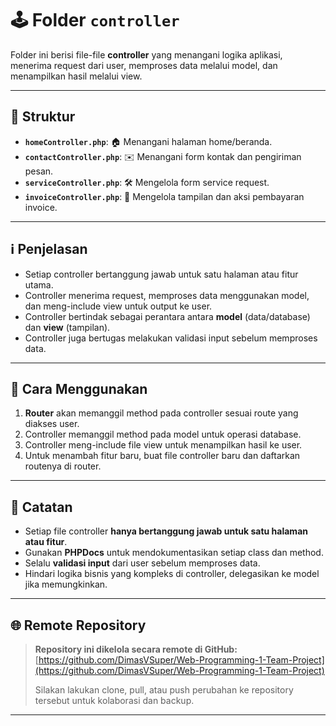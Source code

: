 # 🕹️ Folder `controller`

Folder ini berisi file-file **controller** yang menangani logika aplikasi, menerima request dari user, memproses data melalui model, dan menampilkan hasil melalui view.

---

## 📁 Struktur

-   **`homeController.php`**: 🏠 Menangani halaman home/beranda.
-   **`contactController.php`**: ✉️ Menangani form kontak dan pengiriman pesan.
-   **`serviceController.php`**: 🛠️ Mengelola form service request.
-   **`invoiceController.php`**: 🧾 Mengelola tampilan dan aksi pembayaran invoice.

---

## ℹ️ Penjelasan

-   Setiap controller bertanggung jawab untuk satu halaman atau fitur utama.
-   Controller menerima request, memproses data menggunakan model, dan meng-include view untuk output ke user.
-   Controller bertindak sebagai perantara antara **model** (data/database) dan **view** (tampilan).
-   Controller juga bertugas melakukan validasi input sebelum memproses data.

---

## 🚀 Cara Menggunakan

1.  **Router** akan memanggil method pada controller sesuai route yang diakses user.
2.  Controller memanggil method pada model untuk operasi database.
3.  Controller meng-include file view untuk menampilkan hasil ke user.
4.  Untuk menambah fitur baru, buat file controller baru dan daftarkan routenya di router.

---

## 📝 Catatan

-   Setiap file controller **hanya bertanggung jawab untuk satu halaman atau fitur**.
-   Gunakan **PHPDocs** untuk mendokumentasikan setiap class dan method.
-   Selalu **validasi input** dari user sebelum memproses data.
-   Hindari logika bisnis yang kompleks di controller, delegasikan ke model jika memungkinkan.

---

## 🌐 Remote Repository

> **Repository ini dikelola secara remote di GitHub:**  
> [https://github.com/DimasVSuper/Web-Programming-1-Team-Project](https://github.com/DimasVSuper/Web-Programming-1-Team-Project)
>
> Silakan lakukan clone, pull, atau push perubahan ke repository tersebut untuk kolaborasi dan backup.

---
